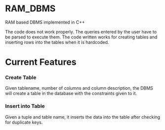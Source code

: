 # RAM_DBMS
RAM based DBMS implemented in C++


The code does not work properly. The queries entered by the user have to be parsed to execute them.
The code written works for creating tables and inserting rows into the tables when it is hardcoded.

# Current Features

### Create Table

Given tablename, number of columns and column description, the DBMS will create a table in the database with the constraints given to it.

### Insert into Table

Given a tuple and table name, it inserts the data into the table after checking for duplicate keys.
